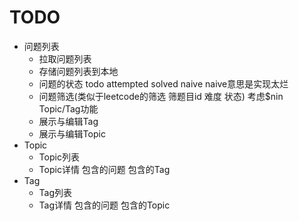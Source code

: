 # TODO

* 问题列表
  * 拉取问题列表
  * 存储问题列表到本地
  * 问题的状态 todo attempted solved naive naive意思是实现太烂
  * 问题筛选(类似于leetcode的筛选 筛题目id 难度 状态) 考虑$nin Topic/Tag功能
  * 展示与编辑Tag
  * 展示与编辑Topic
* Topic
  * Topic列表
  * Topic详情 包含的问题 包含的Tag
* Tag
  * Tag列表
  * Tag详情 包含的问题 包含的Topic

